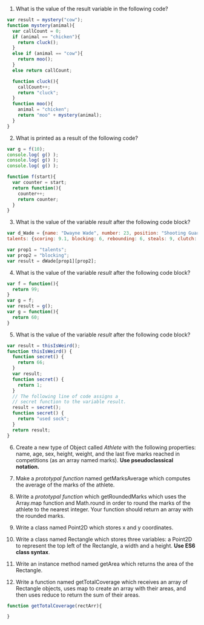 1. What is the value of the result variable in the following code?
  ```javascript
  var result = mystery("cow");
  function mystery(animal){
    var callCount = 0;
    if (animal == "chicken"){
      return cluck();
    }
    else if (animal == "cow"){
      return moo();
    }
    else return callCount;

    function cluck(){
      callCount++;
      return "cluck";
    }
    function moo(){
      animal = "chicken";
      return "moo" + mystery(animal);
    }
  }
  ```  

2. What is printed as a result of the following code?
  ```Javascript
  var g = f(10);
  console.log( g() );
  console.log( g() );
  console.log( g() );

  function f(start){
    var counter = start;
    return function(){
      counter++;
      return counter;
    }
  }
  ```  

3. What is the value of the variable *result* after the following code block?

```javascript
var d_Wade = {name: "Dwayne Wade", number: 23, position: "Shooting Guard",  
talents: {scoring: 9.1, blocking: 6, rebounding: 6, steals: 9, clutch: 9}  };

var prop1 = "talents";
var prop2 = "blocking";
var result = dWade[prop1][prop2];
```

4. What is the value of the variable *result* after the following code block?
```javascript
var f = function(){
  return 99;
}
var g = f;
var result = g();
var g = function(){
  return 60;
}
```

5. What is the value of the variable *result* after the following code block?
```javascript
var result = thisIsWeird();
function thisIsWeird() {
  function secret() {
    return 66;
  }
  var result;
  function secret() {
    return 1;
  }
  // The following line of code assigns a
  // secret function to the variable result.
  result = secret();
  function secret() {
    return "used sock";
  }
  return result;
}
```
6. Create a new type of Object called *Athlete* with the following properties: name, age, sex, height, weight, and the last five marks reached in competitions (as an array named marks). **Use pseudoclassical notation.**  

7. Make a *prototypal function* named getMarksAverage which computes the average of the marks of the athlete.  

8. Write a *prototypal function* which getRoundedMarks which uses the Array.map function and Math.round in order to round the marks of the athlete to the nearest integer. Your function should return an array with the rounded marks.  

9. Write a class named Point2D which stores x and y coordinates.  

10. Write a class named Rectangle which stores three variables: a Point2D to represent the top left of the Rectangle, a width and a height. **Use ES6 class syntax**.  

11. Write an instance method named getArea which returns the area of the Rectangle.  

12. Write a function named getTotalCoverage which receives an array of Rectangle objects, uses map to create an array with their areas, and then uses reduce to return the sum of their areas.  
```javascript
function getTotalCoverage(rectArr){

}
```
